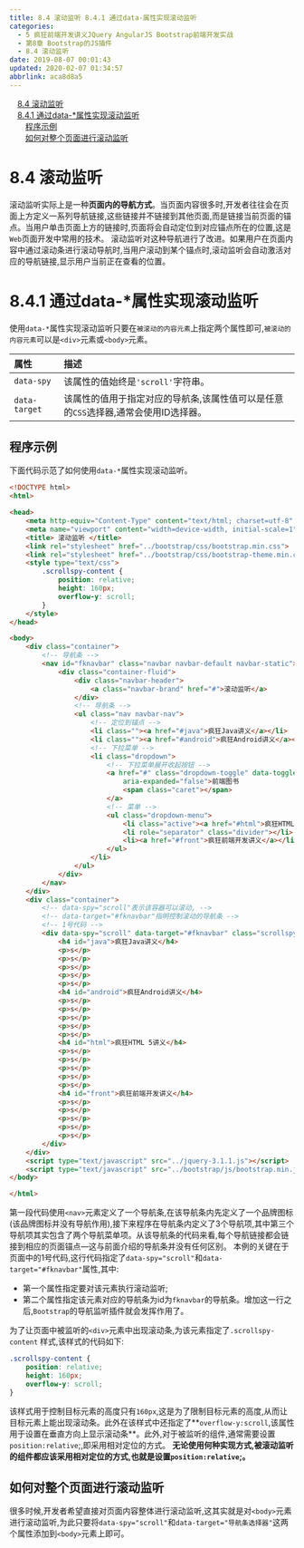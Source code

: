 ```yaml
---
title: 8.4 滚动监听 8.4.1 通过data-属性实现滚动监听
categories: 
  - 5 疯狂前端开发讲义JQuery AngularJS Bootstrap前端开发实战
  - 第8章 Bootstrap的JS插件
  - 8.4 滚动监听
date: 2019-08-07 00:01:43
updated: 2020-02-07 01:34:57
abbrlink: aca8d8a5
---
```

<div id='my_toc'><a href="/JavaReadingNotes/aca8d8a5/#8-4-滚动监听" class="header_1">8.4 滚动监听</a>&nbsp;<br><a href="/JavaReadingNotes/aca8d8a5/#8-4-1-通过data-*属性实现滚动监听" class="header_1">8.4.1 通过data-*属性实现滚动监听</a>&nbsp;<br><a href="/JavaReadingNotes/aca8d8a5/#程序示例" class="header_2">程序示例</a>&nbsp;<br><a href="/JavaReadingNotes/aca8d8a5/#如何对整个页面进行滚动监听" class="header_2">如何对整个页面进行滚动监听</a>&nbsp;<br></div>
<style>.header_1{margin-left: 1em;}.header_2{margin-left: 2em;}.header_3{margin-left: 3em;}.header_4{margin-left: 4em;}.header_5{margin-left: 5em;}.header_6{margin-left: 6em;}</style>
<!--more-->
<script>if (navigator.platform.search('arm')==-1){document.getElementById('my_toc').style.display = 'none';}var e,p = document.getElementsByTagName('p');while (p.length>0) {e = p[0];e.parentElement.removeChild(e);}</script>

<!--end-->
<!--SSTStart-->
# 8.4 滚动监听 #
滚动监听实际上是一种**页面内的导航方式**。当页面内容很多时,开发者往往会在页面上方定义一系列导航链接,这些链接并不链接到其他页面,而是链接当前页面的锚点。当用户单击页面上方的链接时,页面将会自动定位到对应锚点所在的位置,这是`Web`页面开发中常用的技术。
滚动监听对这种导航进行了改进。如果用户在页面内容中通过滚动条进行滚动导航时,当用户滚动到某个锚点时,滚动监听会自动激活对应的导航链接,显示用户当前正在查看的位置。
# 8.4.1 通过data-*属性实现滚动监听 #
使用`data-*`属性实现滚动监听只要在`被滚动的内容元素`上指定两个属性即可,`被滚动的内容元素`可以是`<div>`元素或`<body>`元素。

|属性|描述|
|:---|:---|
|`data-spy`|该属性的值始终是`'scroll'`字符串。|
|`data-target`|该属性的值用于指定对应的导航条,该属性值可以是任意的`CSS`选择器,通常会使用ID选择器。|
## 程序示例 ##
下面代码示范了如何使用`data-*`属性实现滚动监听。
```html
<!DOCTYPE html>
<html>

<head>
    <meta http-equiv="Content-Type" content="text/html; charset=utf-8" />
    <meta name="viewport" content="width=device-width, initial-scale=1">
    <title> 滚动监听 </title>
    <link rel="stylesheet" href="../bootstrap/css/bootstrap.min.css">
    <link rel="stylesheet" href="../bootstrap/css/bootstrap-theme.min.css">
    <style type="text/css">
        .scrollspy-content {
            position: relative;
            height: 160px;
            overflow-y: scroll;
        }
    </style>
</head>

<body>
    <div class="container">
        <!-- 导航条 -->
        <nav id="fknavbar" class="navbar navbar-default navbar-static">
            <div class="container-fluid">
                <div class="navbar-header">
                    <a class="navbar-brand" href="#">滚动监听</a>
                </div>
                <!-- 导航条 -->
                <ul class="nav navbar-nav">
                    <!-- 定位到锚点 -->
                    <li class=""><a href="#java">疯狂Java讲义</a></li>
                    <li class=""><a href="#android">疯狂Android讲义</a></li>
                    <!-- 下拉菜单 -->
                    <li class="dropdown">
                        <!-- 下拉菜单展开收起按钮 -->
                        <a href="#" class="dropdown-toggle" data-toggle="dropdown" role="button" aria-haspopup="true"
                            aria-expanded="false">前端图书
                            <span class="caret"></span>
                        </a>
                        <!-- 菜单 -->
                        <ul class="dropdown-menu">
                            <li class="active"><a href="#html">疯狂HTML 5讲义</a></li>
                            <li role="separator" class="divider"></li>
                            <li><a href="#front">疯狂前端开发讲义</a></li>
                        </ul>
                    </li>
                </ul>
            </div>
        </nav>
    </div>
    <div class="container">
        <!-- data-spy="scroll"表示该容器可以滚动, -->
        <!-- data-target="#fknavbar"指明控制滚动的导航条 -->
        <!-- 1号代码 -->
        <div data-spy="scroll" data-target="#fknavbar" class="scrollspy-content">
            <h4 id="java">疯狂Java讲义</h4>
            <p>s</p>
            <p>s</p>
            <p>s</p>
            <p>s</p>
            <p>s</p>
            <h4 id="android">疯狂Android讲义</h4>
            <p>s</p>
            <p>s</p>
            <p>s</p>
            <p>s</p>
            <p>s</p>
            <h4 id="html">疯狂HTML 5讲义</h4>
            <p>s</p>
            <p>s</p>
            <p>s</p>
            <p>s</p>
            <p>s</p>
            <h4 id="front">疯狂前端开发讲义</h4>
            <p>s</p>
            <p>s</p>
            <p>s</p>
            <p>s</p>
            <p>s</p>
        </div>
    </div>
    <script type="text/javascript" src="../jquery-3.1.1.js"></script>
    <script type="text/javascript" src="../bootstrap/js/bootstrap.min.js"></script>
</body>

</html>
```
第一段代码使用`<nav>`元素定义了一个导航条,在该导航条内先定义了一个品牌图标(该品牌图标并没有导航作用),接下来程序在导航条内定义了3个导航项,其中第三个导航项其实包含了两个导航菜单项。从该导航条的代码来看,每个导航链接都会链接到相应的页面锚点—这与前面介绍的导航条并没有任何区别。
本例的关键在于页面中的1号代码,这行代码指定了`data-spy="scroll"`和`data-target="#fknavbar"`属性,其中:
- 第一个属性指定要对该元素执行滚动监听;
- 第二个属性指定该元素对应的导航条为id为`fknavbar`的导航条。增加这一行之后,`Bootstrap`的导航监听插件就会发挥作用了。

<!--replace:scrollspy=scroll S P Y-->

为了让页面中被监听的`<div>`元素中出现滚动条,为该元素指定了`.scrollspy-content` 样式,该样式的代码如下:
```css
.scrollspy-content {
    position: relative;
    height: 160px;
    overflow-y: scroll;
}
```
该样式用于控制目标元素的高度只有`160px`,这是为了限制目标元素的高度,从而让目标元素上能出现滚动条。此外在该样式中还指定了**`overflow-y:scroll`,该属性用于设置在垂直方向上显示滚动条**。此外,对于被监听的组件,通常需要设置`position:relative`;,即采用相对定位的方式。
**无论使用何种实现方式,被滚动监听的组件都应该采用相对定位的方式,也就是设置`position:relative`;。**
## 如何对整个页面进行滚动监听 ##
很多时候,开发者希望直接对页面内容整体进行滚动监听,这其实就是对`<body>`元素进行滚动监听,为此只要将`data-spy="scroll"`和`data-target="导航条选择器"`这两个属性添加到`<body>`元素上即可。
<!--SSTStop-->

